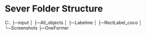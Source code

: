 # Sever Folder Structure
C:.
├─input
│  ├─All_objects
│  ├─Labelme
│  ├─RectLabel_coco
│  └─Screenshots
├─OneFormer
